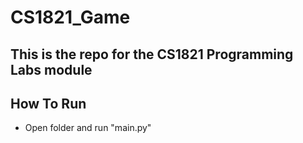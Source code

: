 # CS1821_Game

## This is the repo for the CS1821 Programming Labs module

## How To Run

- Open folder and run "main.py"